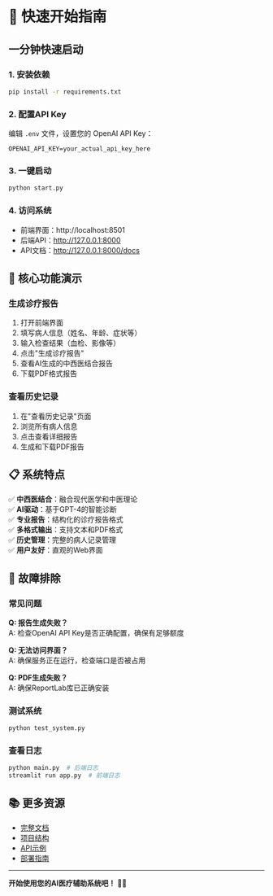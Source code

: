 # 🚀 快速开始指南

## 一分钟快速启动

### 1. 安装依赖
```bash
pip install -r requirements.txt
```

### 2. 配置API Key
编辑 `.env` 文件，设置您的 OpenAI API Key：
```
OPENAI_API_KEY=your_actual_api_key_here
```

### 3. 一键启动
```bash
python start.py
```

### 4. 访问系统
- 前端界面：http://localhost:8501
- 后端API：http://127.0.0.1:8000
- API文档：http://127.0.0.1:8000/docs

## 🎯 核心功能演示

### 生成诊疗报告
1. 打开前端界面
2. 填写病人信息（姓名、年龄、症状等）
3. 输入检查结果（血检、影像等）
4. 点击"生成诊疗报告"
5. 查看AI生成的中西医结合报告
6. 下载PDF格式报告

### 查看历史记录
1. 在"查看历史记录"页面
2. 浏览所有病人信息
3. 点击查看详细报告
4. 生成和下载PDF报告

## 📋 系统特点

✅ **中西医结合**：融合现代医学和中医理论  
✅ **AI驱动**：基于GPT-4的智能诊断  
✅ **专业报告**：结构化的诊疗报告格式  
✅ **多格式输出**：支持文本和PDF格式  
✅ **历史管理**：完整的病人记录管理  
✅ **用户友好**：直观的Web界面  

## 🔧 故障排除

### 常见问题

**Q: 报告生成失败？**  
A: 检查OpenAI API Key是否正确配置，确保有足够额度

**Q: 无法访问界面？**  
A: 确保服务正在运行，检查端口是否被占用

**Q: PDF生成失败？**  
A: 确保ReportLab库已正确安装

### 测试系统
```bash
python test_system.py
```

### 查看日志
```bash
python main.py  # 后端日志
streamlit run app.py  # 前端日志
```

## 📚 更多资源

- [完整文档](README.md)
- [项目结构](PROJECT_STRUCTURE.md)
- [API示例](example_usage.py)
- [部署指南](deploy.py)

---

**开始使用您的AI医疗辅助系统吧！** 🏥✨
